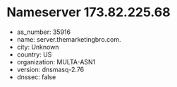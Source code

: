 # Nameserver 173.82.225.68

* as_number: 35916
* name: server.themarketingbro.com.
* city: Unknown
* country: US
* organization: MULTA-ASN1
* version: dnsmasq-2.76
* dnssec: false
